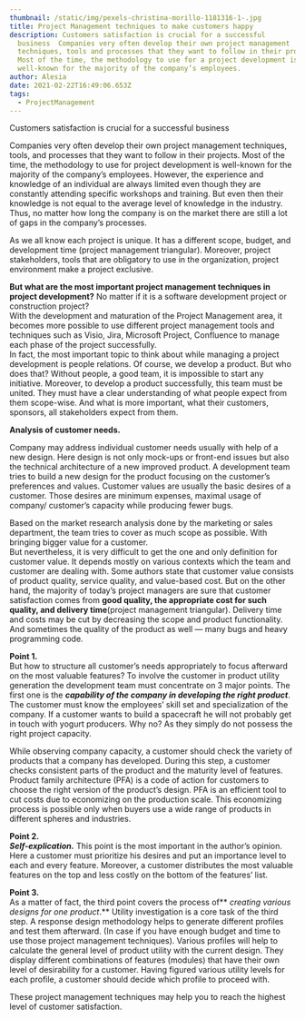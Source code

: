 ```yaml
---
thumbnail: /static/img/pexels-christina-morillo-1181316-1-.jpg
title: Project Management techniques to make customers happy
description: Customers satisfaction is crucial for a successful
  business  Companies very often develop their own project management
  techniques, tools and processes that they want to follow in their projects.
  Most of the time, the methodology to use for a project development is
  well-known for the majority of the company’s employees.
author: Alesia
date: 2021-02-22T16:49:06.653Z
tags:
  - ProjectManagement
---
```

Customers satisfaction is crucial for a successful business

Companies very often develop their own project management techniques, tools, and processes that they want to follow in their projects. Most of the time, the methodology to use for project development is well-known for the majority of the company’s employees. However, the experience and knowledge of an individual are always limited even though they are constantly attending specific workshops and training. But even then their knowledge is not equal to the average level of knowledge in the industry. Thus, no matter how long the company is on the market there are still a lot of gaps in the company’s processes.

As we all know each project is unique. It has a different scope, budget, and development time (project management triangular). Moreover, project stakeholders, tools that are obligatory to use in the organization, project environment make a project exclusive.

**But what are the most important project management techniques in project development?** No matter if it is a software development project or construction project?\
With the development and maturation of the Project Management area, it becomes more possible to use different project management tools and techniques such as Visio, Jira, Microsoft Project, Confluence to manage each phase of the project successfully.\
In fact, the most important topic to think about while managing a project development is people relations. Of course, we develop a product. But who does that? Without people, a good team, it is impossible to start any initiative. Moreover, to develop a product successfully, this team must be united. They must have a clear understanding of what people expect from them scope-wise. And what is more important, what their customers, sponsors, all stakeholders expect from them.

**Analysis of customer needs.**

Company may address individual customer needs usually with help of a new design. Here design is not only mock-ups or front-end issues but also the technical architecture of a new improved product. A development team tries to build a new design for the product focusing on the customer’s preferences and values. Customer values are usually the basic desires of a customer. Those desires are minimum expenses, maximal usage of company/ customer’s capacity while producing fewer bugs.

Based on the market research analysis done by the marketing or sales department, the team tries to cover as much scope as possible. With bringing bigger value for a customer.\
But nevertheless, it is very difficult to get the one and only definition for customer value. It depends mostly on various contexts which the team and customer are dealing with. Some authors state that customer value consists of product quality, service quality, and value-based cost. But on the other hand, the majority of today’s project managers are sure that customer satisfaction comes from **good quality, the appropriate cost for such quality, and delivery time**(project management triangular). Delivery time and costs may be cut by decreasing the scope and product functionality. And sometimes the quality of the product as well — many bugs and heavy programming code.

**Point 1.**\
But how to structure all customer’s needs appropriately to focus afterward on the most valuable features? To involve the customer in product utility generation the development team must concentrate on 3 major points. The first one is the ***capability of the company in developing the right product***. The customer must know the employees’ skill set and specialization of the company. If a customer wants to build a spacecraft he will not probably get in touch with yogurt producers. Why no? As they simply do not possess the right project capacity.

While observing company capacity, a customer should check the variety of products that a company has developed. During this step, a customer checks consistent parts of the product and the maturity level of features. Product family architecture (PFA) is a code of action for customers to choose the right version of the product’s design. PFA is an efficient tool to cut costs due to economizing on the production scale. This economizing process is possible only when buyers use a wide range of products in different spheres and industries.

**Point 2.**\
***Self-explication.*** This point is the most important in the author’s opinion. Here a customer must prioritize his desires and put an importance level to each and every feature. Moreover, a customer distributes the most valuable features on the top and less costly on the bottom of the features’ list.

**Point 3.**\
As a matter of fact, the third point covers the process of** *creating various designs for one product*.** Utility investigation is a core task of the third step. A response design methodology helps to generate different profiles and test them afterward. (In case if you have enough budget and time to use those project management techniques). Various profiles will help to calculate the general level of product utility with the current design. They display different combinations of features (modules) that have their own level of desirability for a customer. Having figured various utility levels for each profile, a customer should decide which profile to proceed with.

These project management techniques may help you to reach the highest level of customer satisfaction.